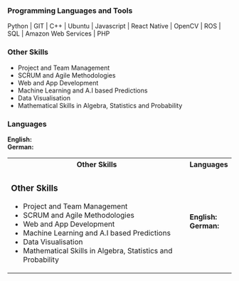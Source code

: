 ### Programming Languages and Tools

Python | GIT | C++ | Ubuntu | Javascript | React Native | OpenCV | ROS | SQL | Amazon Web Services | PHP 

### Other Skills
- Project and Team Management
- SCRUM and Agile Methodologies
- Web and App Development
- Machine Learning and A.I based Predictions
- Data Visualisation
- Mathematical Skills in Algebra, Statistics and Probability

### Languages 

<!-- **English:** &nbsp; :star::star::star: <br>
**German:**  &nbsp; :star: -->

**English:** &nbsp; <span class="icon-star-full"></span><span class="icon-star-full"></span><span class="icon-star-full"></span> <br>
**German:**  &nbsp;<span class="icon-star-full"></span><span class="icon-star-empty"></span><span class="icon-star-empty"></span>



<table>
<tr>
<th>
Other Skills
</th>
<th>
Languages
</th>
</tr>

<tr>
<td>

<h3> Other Skills </h3>
<ul>
    <li>Project and Team Management</li>
    <li>SCRUM and Agile Methodologies</li>
    <li>Web and App Development</li>
    <li>Machine Learning and A.I based Predictions</li>
    <li>Data Visualisation</li>
    <li>Mathematical Skills in Algebra, Statistics and Probability</li>
</ul>

</td>
<td>

<strong>English:</strong> &nbsp; <span class="icon-star-full"></span><span class="icon-star-full"></span><span class="icon-star-full"></span> <br>
<strong>German:</strong> &nbsp; <span class="icon-star-full"></span><span class="icon-star-full"></span><span class="icon-star-full"></span> 

</td>
</tr>
</table>